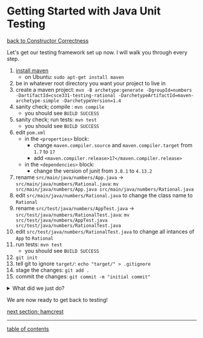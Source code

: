 # Getting Started with Java Unit Testing
[back to Constructor Correctness](constructor_correctness.md)

Let's get our testing framework set up now.  I will walk you through every step.

1. [install maven](https://www.baeldung.com/install-maven-on-windows-linux-mac)
   * on Ubuntu: `sudo apt-get install maven`
1. be in whatever root directory you want your project to live in
1. create a maven project: `mvn -B archetype:generate -DgroupId=numbers -DartifactId=csce331-testing-rational -DarchetypeArtifactId=maven-archetype-simple -DarchetypeVersion=1.4`
1. sanity check; compile : `mvn compile`
   * you should see `BUILD SUCCESS`
1. sanity check; run tests: `mvn test`
   * you should see `BUILD SUCCESS`
1. edit `pom.xml`
   * in the `<properties>` block:
     * change `maven.compiler.source` and `maven.compiler.target` from `1.7` to  `17`
     * add `<maven.compiler.release>17</maven.compiler.release>`
   * in the `<dependencies>` block:
     * change the version of junit from `3.8.1` to `4.13.2`
1. rename `src/main/java/numbers/App.java` &rarr; `src/main/java/numbers/Rational.java`: `mv src/main/java/numbers/App.java src/main/java/numbers/Rational.java`
1. edit `src/main/java/numbers/Rational.java` to change the class name to `Rational`
1. rename `src/test/java/numbers/AppTest.java` &rarr; `src/test/java/numbers/RationalTest.java`: `mv src/test/java/numbers/AppTest.java src/test/java/numbers/RationalTest.java`
1. edit `src/test/java/numbers/RationalTest.java` to change all intances of `App` to `Rational`
1. run tests: `mvn test`
   * you should see `BUILD SUCCESS`
1. `git init`
1. tell git to ignore `target/`: `echo "target/" > .gitignore`
1. stage the changes: `git add .`
1. commit the changes: `git commit -m "initial commit"`

<details>
  <summary>What did we just do?</summary>

We
<ol>
   <li> installed maven, a powerful tool for building and managing Java-based projects</li>
   <li> created a maven project from an archetype, so we can get started quickly</li>
   <li> compiled and tested the simple generated code</li>
   <li> changed some filenames to match our task</li>
   <li> verified that the chnages didn't break anything</li>
   <li> initialized a local git repository and committed our initial changes to it</li>
</ol>
</details>

We are now ready to get back to testing!

[next section: hamcrest](add_hamcrest_dependency.md)

<hr>

[table of contents](toc.md)